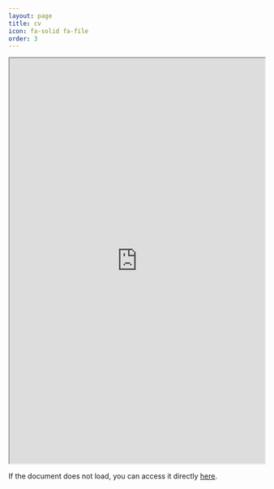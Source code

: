 ```yaml
---
layout: page
title: cv
icon: fa-solid fa-file
order: 3
---
```


<iframe src="https://drive.google.com/file/d/1RBMbgppYoAnNfBZ29wjF5cmJIxGwEnVSs/preview" width="100%" height="800px"></iframe>

<p>If the document does not load, you can access it directly <a href="https://drive.google.com/file/d/1RBMbgppYoAnNfBZ29wjF5cmJIxGwEnVS/view?usp=sharing" target="_blank">here</a>.</p>
